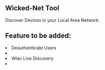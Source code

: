 ## Wicked-Net Tool
Discover Devices in your Local Area Network.

## Feature to be added:
 <li>Deauthenticate Users<li>
  <li>Wlan Live Discovery<li>



